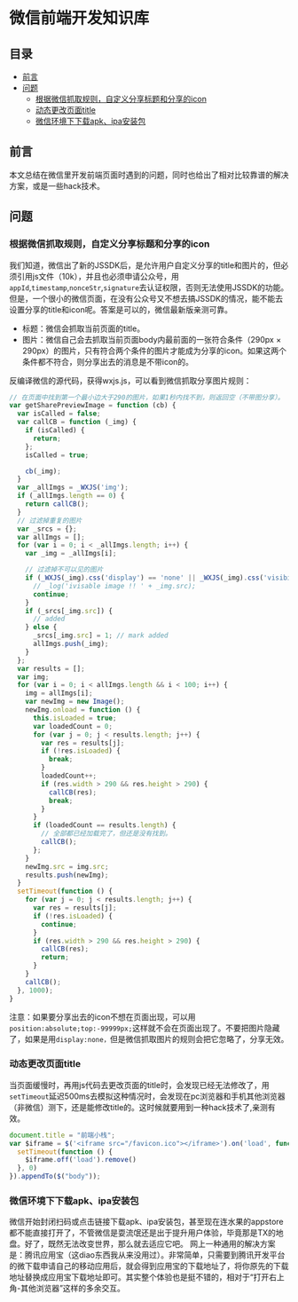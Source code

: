 # 微信前端开发知识库

## 目录

* [前言](#前言)
* [问题](#问题)
    * [根据微信抓取规则，自定义分享标题和分享的icon](#根据微信抓取规则自定义分享标题和分享的icon)
    * [动态更改页面title](#动态更改页面title)
    * [微信环境下下载apk、ipa安装包](#微信环境下下载apkipa安装包)

## 前言

本文总结在微信里开发前端页面时遇到的问题，同时也给出了相对比较靠谱的解决方案，或是一些hack技术。

## 问题

### 根据微信抓取规则，自定义分享标题和分享的icon

我们知道，微信出了新的JSSDK后，是允许用户自定义分享的title和图片的，但必须引用js文件（10k），并且也必须申请公众号，用`appId`,`timestamp`,`nonceStr`,`signature`去认证权限，否则无法使用JSSDK的功能。但是，一个很小的微信页面，在没有公众号又不想去搞JSSDK的情况，能不能去设置分享的title和icon呢。答案是可以的，微信最新版亲测可靠。

* 标题：微信会抓取当前页面的title。
* 图片：微信自己会去抓取当前页面body内最前面的一张符合条件（290px   × 290px）的图片，只有符合两个条件的图片才能成为分享的icon。如果这两个条件都不符合，则分享出去的消息是不带icon的。  

反编译微信的源代码，获得wxjs.js，可以看到微信抓取分享图片规则：

```javascript
// 在页面中找到第一个最小边大于290的图片，如果1秒内找不到，则返回空（不带图分享）。
var getSharePreviewImage = function (cb) {
  var isCalled = false;
  var callCB = function (_img) {
    if (isCalled) {
      return;
    };
    isCalled = true;

    cb(_img);
  }
  var _allImgs = _WXJS('img');
  if (_allImgs.length == 0) {
    return callCB();
  }
  // 过滤掉重复的图片
  var _srcs = {};
  var allImgs = [];
  for (var i = 0; i < _allImgs.length; i++) {
    var _img = _allImgs[i];

    // 过滤掉不可以见的图片
    if (_WXJS(_img).css('display') == 'none' || _WXJS(_img).css('visibility') == 'hidden') {
      // _log('ivisable image !! ' + _img.src);
      continue;
    }
    if (_srcs[_img.src]) {
      // added
    } else {
      _srcs[_img.src] = 1; // mark added
      allImgs.push(_img);
    }
  };
  var results = [];
  var img;
  for (var i = 0; i < allImgs.length && i < 100; i++) {
    img = allImgs[i];
    var newImg = new Image();
    newImg.onload = function () {
      this.isLoaded = true;
      var loadedCount = 0;
      for (var j = 0; j < results.length; j++) {
        var res = results[j];
        if (!res.isLoaded) {
          break;
        }
        loadedCount++;
        if (res.width > 290 && res.height > 290) {
          callCB(res);
          break;
        }
      }
      if (loadedCount == results.length) {
        // 全部都已经加载完了，但还是没有找到。
        callCB();
      };
    }
    newImg.src = img.src;
    results.push(newImg);
  }
  setTimeout(function () {
    for (var j = 0; j < results.length; j++) {
      var res = results[j];
      if (!res.isLoaded) {
        continue;
      }
      if (res.width > 290 && res.height > 290) {
        callCB(res);
        return;
      }
    }
    callCB();
  }, 1000);
}
```

注意：如果要分享出去的icon不想在页面出现，可以用`position:absolute;top:-99999px;`这样就不会在页面出现了。不要把图片隐藏了，如果是用`display:none，`但是微信抓取图片的规则会把它忽略了，分享无效。

### 动态更改页面title

当页面缓慢时，再用js代码去更改页面的title时，会发现已经无法修改了，用`setTimeout`延迟500ms去模拟这种情况时，会发现在pc浏览器和手机其他浏览器（非微信）测下，还是能修改title的。这时候就要用到一种hack技术了,亲测有效。
```javascript
document.title = "前端小栈";
var $iframe = $('<iframe src="/favicon.ico"></iframe>').on('load', function () {
  setTimeout(function () {
    $iframe.off('load').remove()
  }, 0)
}).appendTo($("body")); 
```

### 微信环境下下载apk、ipa安装包

微信开始封闭扫码或点击链接下载apk、ipa安装包，甚至现在连水果的appstore都不能直接打开了，不管微信是耍流氓还是出于提升用户体验，毕竟那是TX的地盘。好了，既然无法改变世界，那么就去适应它吧。
网上一种通用的解决方案是：腾讯应用宝（这diao东西我从来没用过）。非常简单，只需要到腾讯开发平台的微下载申请自己的移动应用后，就会得到应用宝的下载地址了，将你原先的下载地址替换成应用宝下载地址即可。其实整个体验也是挺不错的，相对于“打开右上角-其他浏览器”这样的多余交互。
